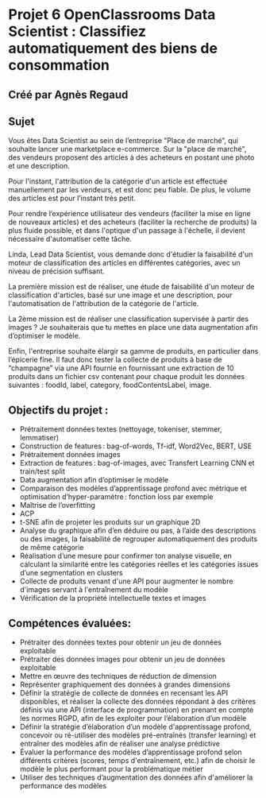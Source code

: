 # Projet 6 OpenClassrooms Data Scientist : Classifiez automatiquement des biens de consommation
## Créé par Agnès Regaud
## Sujet
Vous êtes Data Scientist au sein de l’entreprise "Place de marché”, qui souhaite lancer une marketplace e-commerce.
Sur la "place de marché", des vendeurs proposent des articles à des acheteurs en postant une photo et une description.

Pour l'instant, l'attribution de la catégorie d'un article est effectuée manuellement par les vendeurs, et est donc peu fiable. De plus, le volume des articles est pour l’instant très petit.

Pour rendre l’expérience utilisateur des vendeurs (faciliter la mise en ligne de nouveaux articles) et des acheteurs (faciliter la recherche de produits) la plus fluide possible, et dans l'optique d'un passage à l'échelle, il devient nécessaire d'automatiser cette tâche.

Linda, Lead Data Scientist, vous demande donc d'étudier la faisabilité d'un moteur de classification des articles en différentes catégories, avec un niveau de précision suffisant.

La première mission est de réaliser, une étude de faisabilité d'un moteur de classification d'articles, basé sur une image et une description, pour l'automatisation de l'attribution de la catégorie de l'article.

La 2ème mission est de réaliser une classification supervisée à partir des images ? Je souhaiterais que tu mettes en place une data augmentation afin d’optimiser le modèle.

Enfin, l'entreprise souhaite élargir sa gamme de produits, en particulier dans l’épicerie fine. Il faut donc tester la collecte de produits à base de “champagne” via une API fournie en fournissant une extraction de 10 produits dans un fichier csv contenant pour chaque produit les données suivantes : foodId, label, category, foodContentsLabel, image.

## Objectifs du projet :
- Prétraitement données textes (nettoyage, tokeniser, stemmer, lemmatiser)
- Construction de features : bag-of-words, Tf-idf, Word2Vec, BERT, USE
- Prétraitement données images
- Extraction de features : bag-of-images, avec Transfert Learning CNN et train/test split
- Data augmentation afin d’optimiser le modèle
- Comparaison des modèles d’apprentissage profond avec métrique et optimisation d’hyper-paramètre : fonction loss par exemple
- Maîtrise de l’overfitting
-  ACP
-  t-SNE afin de projeter les produits sur un graphique 2D
-  Analyse du graphique afin d’en déduire ou pas, à l’aide des descriptions ou des images, la faisabilité de regrouper automatiquement des produits de même catégorie
-  Réalisation d’une mesure pour confirmer ton analyse visuelle, en calculant la similarité entre les catégories réelles et les catégories issues d’une segmentation en clusters
-  Collecte de produits venant d'une API pour augmenter le nombre d'images servant à l'entraînement du modèle
-  Vérification de la propriété intellectuelle textes et images

## Compétences évaluées:
- Prétraiter des données textes pour obtenir un jeu de données exploitable
- Prétraiter des données images pour obtenir un jeu de données exploitable
- Mettre en œuvre des techniques de réduction de dimension
- Représenter graphiquement des données à grandes dimensions
- Définir la stratégie de collecte de données en recensant les API disponibles, et réaliser la collecte des données répondant à des critères définis via une API (interface de programmation) en prenant en compte les normes RGPD, afin de les exploiter pour l’élaboration d’un modèle
- Définir la stratégie d’élaboration d’un modèle d'apprentissage profond, concevoir ou ré-utiliser des modèles pré-entraînés (transfer learning) et entraîner des modèles afin de réaliser une analyse prédictive
- Évaluer la performance des modèles d’apprentissage profond selon différents critères (scores, temps d'entraînement, etc.) afin de choisir le modèle le plus performant pour la problématique métier
- Utiliser des techniques d’augmentation des données afin d'améliorer la performance des modèles
